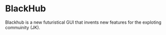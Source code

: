 # BlackHub

Blackhub is a new futuristical GUI that invents new features for the exploting commuinity (JK).
